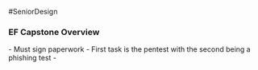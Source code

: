 #SeniorDesign
<h3> EF Capstone Overview </h3>
- Must sign paperwork
- First task is the pentest with the second being a phishing test
- 